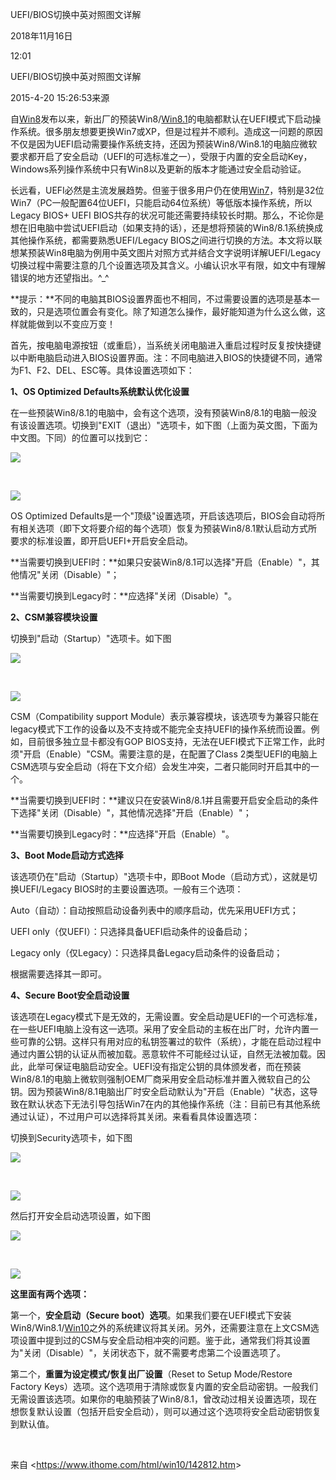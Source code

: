 UEFI/BIOS切换中英对照图文详解

2018年11月16日

12:01

UEFI/BIOS切换中英对照图文详解

2015-4-20 15:26:53来源

自[Win8](http://www.win8china.com/)发布以来，新出厂的预装Win8/[Win8.1](http://win8.ithome.com/)的电脑都默认在UEFI模式下启动操作系统。很多朋友想要更换Win7或XP，但是过程并不顺利。造成这一问题的原因不仅是因为UEFI启动需要操作系统支持，还因为预装Win8/Win8.1的电脑应微软要求都开启了安全启动（UEFI的可选标准之一），受限于内置的安全启动Key，Windows系列操作系统中只有Win8以及更新的版本才能通过安全启动验证。

长远看，UEFI必然是主流发展趋势。但鉴于很多用户仍在使用[Win7](http://www.win7china.com/)，特别是32位Win7（PC一般配置64位UEFI，只能启动64位系统）等低版本操作系统，所以Legacy BIOS+ UEFI BIOS共存的状况可能还需要持续较长时期。那么，不论你是想在旧电脑中尝试UEFI启动（如果支持的话），还是想将预装的Win8/8.1系统换成其他操作系统，都需要熟悉UEFI/Legacy BIOS之间进行切换的方法。本文将以联想某预装Win8电脑为例用中英文图片对照方式并结合文字说明详解UEFI/Legacy切换过程中需要注意的几个设置选项及其含义。小编认识水平有限，如文中有理解错误的地方还望指出。\^\_\^

**提示：**不同的电脑其BIOS设置界面也不相同，不过需要设置的选项是基本一致的，只是选项位置会有变化。除了知道怎么操作，最好能知道为什么这么做，这样就能做到以不变应万变！

首先，按电脑电源按钮（或重启），当系统关闭电脑进入重启过程时反复按快捷键以中断电脑启动进入BIOS设置界面。注：不同电脑进入BIOS的快捷键不同，通常为F1、F2、DEL、ESC等。具体设置选项如下：

**1、OS Optimized Defaults系统默认优化设置**

在一些预装Win8/8.1的电脑中，会有这个选项，没有预装Win8/8.1的电脑一般没有该设置选项。切换到"EXIT（退出）"选项卡，如下图（上面为英文图，下面为中文图。下同）的位置可以找到它：

![](005_UEFI_BIOS切换中英对照图文详解_000.png)

 

![](005_UEFI_BIOS切换中英对照图文详解_001.png)

OS Optimized Defaults是一个"顶级"设置选项，开启该选项后，BIOS会自动将所有相关选项（即下文将要介绍的每个选项）恢复为预装Win8/8.1默认启动方式所要求的标准设置，即开启UEFI+开启安全启动。

**当需要切换到UEFI时：**如果只安装Win8/8.1可以选择"开启（Enable）"，其他情况"关闭（Disable）"；

**当需要切换到Legacy时：**应选择"关闭（Disable）"。

**2、CSM兼容模块设置**

切换到"启动（Startup）"选项卡。如下图

![](005_UEFI_BIOS切换中英对照图文详解_002.png)

 

![](005_UEFI_BIOS切换中英对照图文详解_003.png)

CSM（Compatibility support Module）表示兼容模块，该选项专为兼容只能在legacy模式下工作的设备以及不支持或不能完全支持UEFI的操作系统而设置。例如，目前很多独立显卡都没有GOP BIOS支持，无法在UEFI模式下正常工作，此时须"开启（Enable）"CSM。需要注意的是，在配置了Class 2类型UEFI的电脑上CSM选项与安全启动（将在下文介绍）会发生冲突，二者只能同时开启其中的一个。

**当需要切换到UEFI时：**建议只在安装Win8/8.1并且需要开启安全启动的条件下选择"关闭（Disable）"，其他情况选择"开启（Enable）"；

**当需要切换到Legacy时：**应选择"开启（Enable）"。

**3、Boot Mode启动方式选择**

该选项仍在"启动（Startup）"选项卡中，即Boot Mode（启动方式），这就是切换UEFI/Legacy BIOS时的主要设置选项。一般有三个选项：

Auto（自动）：自动按照启动设备列表中的顺序启动，优先采用UEFI方式；

UEFI only（仅UEFI）：只选择具备UEFI启动条件的设备启动；

Legacy only（仅Legacy）：只选择具备Legacy启动条件的设备启动；

根据需要选择其一即可。

**4、Secure Boot安全启动设置**

该选项在Legacy模式下是无效的，无需设置。安全启动是UEFI的一个可选标准，在一些UEFI电脑上没有这一选项。采用了安全启动的主板在出厂时，允许内置一些可靠的公钥。这样只有用对应的私钥签署过的软件（系统），才能在启动过程中通过内置公钥的认证从而被加载。恶意软件不可能经过认证，自然无法被加载。因此，此举可保证电脑启动安全。UEFI没有指定公钥的具体颁发者，而在预装Win8/8.1的电脑上微软则强制OEM厂商采用安全启动标准并置入微软自己的公钥。因为预装Win8/8.1电脑出厂时安全启动默认为"开启（Enable）"状态，这导致在默认状态下无法引导包括Win7在内的其他操作系统（注：目前已有其他系统通过认证），不过用户可以选择将其关闭。来看看具体设置选项：

切换到Security选项卡，如下图

![](005_UEFI_BIOS切换中英对照图文详解_004.png)

 

![](005_UEFI_BIOS切换中英对照图文详解_005.png)

然后打开安全启动选项设置，如下图

![](005_UEFI_BIOS切换中英对照图文详解_006.png)

 

![](005_UEFI_BIOS切换中英对照图文详解_007.png)

**这里面有两个选项：**

第一个，**安全启动（Secure boot）选项**。如果我们要在UEFI模式下安装Win8/Win8.1/[Win10](http://win10.ithome.com/)之外的系统建议将其关闭。另外，还需要注意在上文CSM选项设置中提到过的CSM与安全启动相冲突的问题。鉴于此，通常我们将其设置为"关闭（Disable）"，关闭状态下，就不需要考虑第二个设置选项了。

第二个，**重置为设定模式/恢复出厂设置**（Reset to Setup Mode/Restore Factory Keys）选项。这个选项用于清除或恢复内置的安全启动密钥。一般我们无需设置该选项。如果你的电脑预装了Win8/8.1，曾改动过相关设置选项，现在想恢复默认设置（包括开启安全启动），则可以通过这个选项将安全启动密钥恢复到默认值。

 

来自 \<<https://www.ithome.com/html/win10/142812.htm>\>

 
